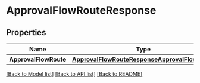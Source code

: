 # ApprovalFlowRouteResponse

## Properties

Name | Type | Description | Notes
------------ | ------------- | ------------- | -------------
**ApprovalFlowRoute** | [**ApprovalFlowRouteResponseApprovalFlowRoute**](approvalFlowRouteResponse_approval_flow_route.md) |  | 

[[Back to Model list]](../README.md#documentation-for-models) [[Back to API list]](../README.md#documentation-for-api-endpoints) [[Back to README]](../README.md)


